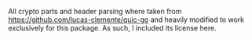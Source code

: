 All crypto parts and header parsing where taken from https://github.com/lucas-clemente/quic-go and heavily modified to work exclusively for this package.
As such, I included its license here.
